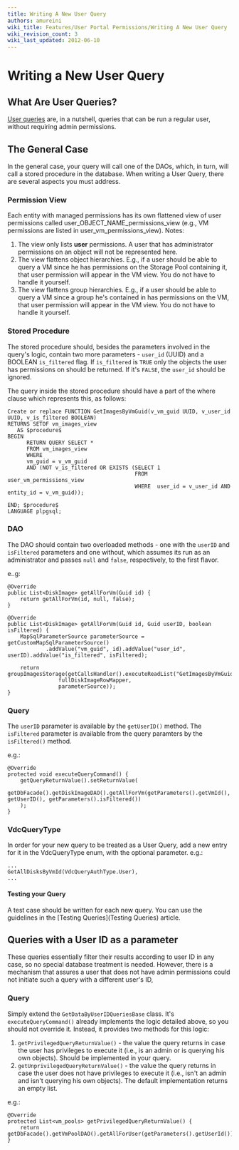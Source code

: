 ```yaml
---
title: Writing A New User Query
authors: amureini
wiki_title: Features/User Portal Permissions/Writing A New User Query
wiki_revision_count: 3
wiki_last_updated: 2012-06-10
---
```


# Writing a New User Query

## What Are User Queries?

[User queries](Features/User_Portal_Permissions) are, in a nutshell, queries that can be run a regular user, without requiring admin permissions.

## The General Case

In the general case, your query will call one of the DAOs, which, in turn, will call a stored procedure in the database. When writing a User Query, there are several aspects you must address.

### Permission View

Each entity with managed permissions has its own flattened view of user permissions called user_OBJECT_NAME_permissions_view (e.g., VM permissions are listed in user_vm_permissions_view). Notes:

1.  The view only lists **user** permissions. A user that has administrator permissions on an object will not be represented here.
2.  The view flattens object hierarchies. E.g., if a user should be able to query a VM since he has permissions on the Storage Pool containing it, that user permission will appear in the VM view. You do not have to handle it yourself.
3.  The view flattens group hierarchies. E.g., if a user should be able to query a VM since a group he's contained in has permissions on the VM, that user permission will appear in the VM view. You do not have to handle it yourself.

### Stored Procedure

The stored procedure should, besides the parameters involved in the query's logic, contain two more parameters - `user_id` (UUID) and a BOOLEAN `is_filtered` flag. If `is_filtered` is `TRUE` only the objects the user has permissions on should be returned. If it's `FALSE`, the `user_id` should be ignored.

The query inside the stored procedure should have a part of the where clause which represents this, as follows:

    Create or replace FUNCTION GetImagesByVmGuid(v_vm_guid UUID, v_user_id UUID, v_is_filtered BOOLEAN)
    RETURNS SETOF vm_images_view
       AS $procedure$
    BEGIN
          RETURN QUERY SELECT *
          FROM vm_images_view
          WHERE
          vm_guid = v_vm_guid
          AND (NOT v_is_filtered OR EXISTS (SELECT 1
                                            FROM   user_vm_permissions_view
                                            WHERE  user_id = v_user_id AND entity_id = v_vm_guid));

    END; $procedure$
    LANGUAGE plpgsql;

### DAO

The DAO should contain two overloaded methods - one with the `userID` and `isFiltered` parameters and one without, which assumes its run as an administrator and passes `null` and `false`, respectively, to the first flavor.

e..g:

    @Override
    public List<DiskImage> getAllForVm(Guid id) {
        return getAllForVm(id, null, false);
    }

    @Override
    public List<DiskImage> getAllForVm(Guid id, Guid userID, boolean isFiltered) {
        MapSqlParameterSource parameterSource = getCustomMapSqlParameterSource()
                .addValue("vm_guid", id).addValue("user_id", userID).addValue("is_filtered", isFiltered);

        return groupImagesStorage(getCallsHandler().executeReadList("GetImagesByVmGuid",
                    fullDiskImageRowMapper,
                    parameterSource));
    }

### Query

The `userID` parameter is available by the `getUserID()` method. The `isFiltered` parameter is available from the query paramters by the `isFiltered()` method.

e.g.:

    @Override
    protected void executeQueryCommand() {
        getQueryReturnValue().setReturnValue(
            getDbFacade().getDiskImageDAO().getAllForVm(getParameters().getVmId(), getUserID(), getParameters().isFiltered())
        );
    }

### VdcQueryType

In order for your new query to be treated as a User Query, add a new entry for it in the VdcQueryType enum, with the optional parameter. e.g.:

    ...
    GetAllDisksByVmId(VdcQueryAuthType.User),
    ...

#### Testing your Query

A test case should be written for each new query. You can use the guidelines in the [Testing Queries](Testing Queries) article.

## Queries with a User ID as a parameter

These queries essentially filter their results according to user ID in any case, so no special database treatment is needed. However, there is a mechanism that assures a user that does not have admin permissions could not initiate such a query with a different user's ID,

### Query

Simply extend the `GetDataByUserIDQueriesBase` class. It's `executeQueryCommand()` already implements the logic detailed above, so you should not override it. Instead, it provides two methods for this logic:

1.  `getPrivilegedQueryReturnValue()` - the value the query returns in case the user has privileges to execute it (i.e., is an admin or is querying his own objects). Should be implemented in your query.
2.  `getUnprivilegedQueryReturnValue()` - the value the query returns in case the user does not have privileges to execute it (i.e., isn't an admin and isn't querying his own objects). The default implementation returns an empty list.

e.g.:

    @Override
    protected List<vm_pools> getPrivilegedQueryReturnValue() {
        return getDbFacade().getVmPoolDAO().getAllForUser(getParameters().getUserId());
    }
